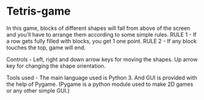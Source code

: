 # Tetris-game
In this game, blocks of different shapes will fall from above of the screen and
you'll have to arrange them according to some simple rules.
RULE 1 - If a row gets fully filled with blocks, you get 1 one point.
RULE 2 - If any block touches the top, game will end.

Controls - Left, right and down arrow keys for moving the shapes. Up arrow key for changing the shape orientation.

Tools used -
The main language used is Python 3.
And GUI is provided with the help of Pygame.
(Pygame is a python module used to make 2D games or any other simple GUI.)
